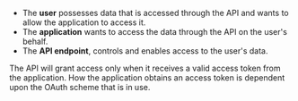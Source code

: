* The **user** possesses data that is accessed through the API and wants to allow the application to access it.
* The **application** wants to access the data through the API on the user's behalf.
* The **API endpoint**, controls and enables access to the user's data.

The API will grant access only when it receives a valid access token from the application. How the application obtains an access token is dependent upon the OAuth scheme that is in use.